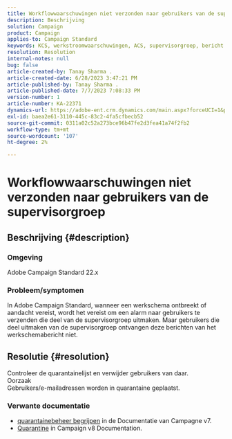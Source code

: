 ```yaml
---
title: Workflowwaarschuwingen niet verzonden naar gebruikers van de supervisorgroep
description: Beschrijving
solution: Campaign
product: Campaign
applies-to: Campaign Standard
keywords: KCS, werkstroomwaarschuwingen, ACS, supervisorgroep, bericht
resolution: Resolution
internal-notes: null
bug: false
article-created-by: Tanay Sharma .
article-created-date: 6/28/2023 3:47:21 PM
article-published-by: Tanay Sharma .
article-published-date: 7/7/2023 7:08:33 PM
version-number: 1
article-number: KA-22371
dynamics-url: https://adobe-ent.crm.dynamics.com/main.aspx?forceUCI=1&pagetype=entityrecord&etn=knowledgearticle&id=dc9c8e0b-cb15-ee11-8f6e-6045bd006295
exl-id: baea2e61-3110-445c-83c2-4fa5cfbecb52
source-git-commit: 0311a02c52a273bce96b47fe2d3fea41a74f2fb2
workflow-type: tm+mt
source-wordcount: '107'
ht-degree: 2%

---
```


# Workflowwaarschuwingen niet verzonden naar gebruikers van de supervisorgroep

## Beschrijving {#description}


### Omgeving

Adobe Campaign Standard 22.x

### Probleem/symptomen

In Adobe Campaign Standard, wanneer een werkschema ontbreekt of aandacht vereist, wordt het vereist om een alarm naar gebruikers te verzenden die deel van de supervisorgroep uitmaken. Maar gebruikers die deel uitmaken van de supervisorgroep ontvangen deze berichten van het werkschemabericht niet.


## Resolutie {#resolution}


Controleer de quarantainelijst en verwijder gebruikers van daar.
<br>Oorzaak<br>
Gebruikers/e-mailadressen worden in quarantaine geplaatst.

### Verwante documentatie

- [quarantainebeheer begrijpen](https://experienceleague.adobe.com/docs/campaign-classic/using/sending-messages/monitoring-deliveries/understanding-quarantine-management.html) in de Documentatie van Campagne v7.
- [Quarantine](https://experienceleague.adobe.com/docs/campaign/campaign-v8/campaigns/send/failures/quarantines.html) in Campaign v8 Documentation.
